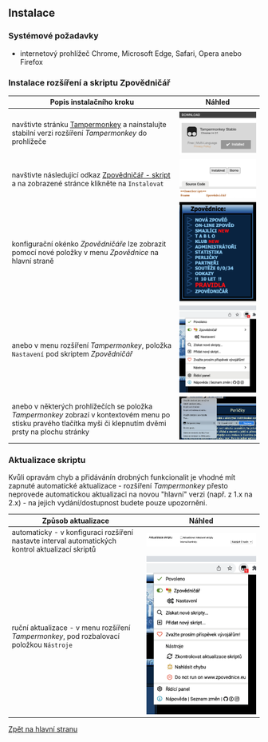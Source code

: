## Instalace

### Systémové požadavky

- internetový prohlížeč Chrome, Microsoft Edge, Safari, Opera anebo Firefox

### Instalace rozšíření a skriptu Zpovědničář

| Popis instalačního kroku                                                                                                                                       | Náhled                                                   |
|----------------------------------------------------------------------------------------------------------------------------------------------------------------|----------------------------------------------------------|
| navštivte stránku [Tampermonkey](https://www.tampermonkey.net/) a nainstalujte stabilní verzi rozšíření *Tampermonkey* do prohlížeče                           | ![Tampermonkey](/assets/images/install-tm-site.png)      |
| navštivte následující odkaz [Zpovědničář - skript](https://www.zpovednicar.cz/userscripts/zpovednicar.user.js) a na zobrazené stránce klikněte na `Instalovat` | ![ZpovednicarInstall](/assets/images/install-script.png) |
| konfigurační okénko *Zpovědničáře* lze zobrazit pomocí nové položky v menu *Zpovědnice* na hlavní straně                                                       | ![MenuSite](/assets/images/menu-site.png)                |
| anebo v menu rozšíření *Tampermonkey*, položka `Nastavení` pod skriptem *Zpovědničář*                                                                          | ![MenuExtension](/assets/images/menu-extension.png)      |
| anebo v některých prohlížečích se položka *Tampermonkey* zobrazí v kontextovém menu po stisku pravého tlačítka myši či klepnutím dvěmi prsty na plochu stránky | ![MenuExtension](/assets/images/menu-context.png)        |

### Aktualizace skriptu

Kvůli opravám chyb a přidávánín drobných funkcionalit je vhodné mít zapnuté automatické aktualizace -
rozšíření *Tampermonkey* přesto neprovede  automatickou aktualizaci na novou "hlavní" verzi (např. z 1.x
na 2.x) - na jejich vydání/dostupnost budete pouze upozorněni.

| Způsob aktualizace                                                                                 | Náhled                                            |
|----------------------------------------------------------------------------------------------------|---------------------------------------------------|
| automaticky - v konfiguraci rozšíření nastavte interval automatických kontrol aktualizací skriptů  | ![UpdateAuto](/assets/images/update-auto.png)     |
| ruční aktualizace - v menu rozšíření *Tampermonkey*, pod rozbalovací položkou `Nástroje`           | ![UpdateManual](/assets/images/update-manual.png) |

[Zpět na hlavní stranu](README.md)
